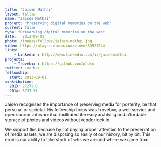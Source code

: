 ```yaml
---
title: "Jaisen Mathai"
layout: fellow
name: "Jaisen Mathai"
project: "Preserving digital memories on the web"
current: false
type: "Preserving digital memories on the web"
date:   2012-09-01
photo: /images/fellows/jaisen-mathai.jpg
video: https://player.vimeo.com/video/53920244
links:
    - Linkedin : http://www.linkedin.com/in/jaisenmathai
projects:
    - Trovebox : https://github.com/photo
twitter: jmathai
fellowship:
  start: 2012-09-01
contribution:
  2013: 27275.0
  2014: 5737.31
---
```

Jaisen recognises the importance of preserving media for posterity, be that personal or societal. His fellowship focus was Trovebox, a web service and open source software that facilitated the easy archiving and affordable storage of photos and videos without vendor lock in.

We support this because by not paying proper attention to the preservation of media assets, we are disposing so easily of our history, bit by bit. This erodes our ability to take stock of who we are and where we came from.
